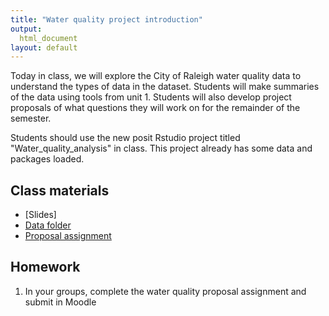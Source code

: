 ```yaml
---
title: "Water quality project introduction"
output:
  html_document
layout: default
---
```


Today in class, we will explore the City of Raleigh water quality data to understand the types of data in the dataset. Students will make summaries of the data using tools from unit 1. Students will also develop project proposals of what questions they will work on for the remainder of the semester.

Students should use the new posit Rstudio project titled "Water_quality_analysis" in class. This project already has some data and packages loaded.

## Class materials
- [Slides]
- [Data folder](https://drive.google.com/drive/folders/1ql4Ic3IKKQscsEqh-yXw7lSQ-QAQqwBP?usp=sharing)
- [Proposal assignment](https://docs.google.com/document/d/1bZAyYZSs8-lzSv5oOVQaAlRg2JGVwNfc3INW-TPNfpY/edit?usp=sharing)

## Homework
1. In your groups, complete the water quality proposal assignment and submit in Moodle